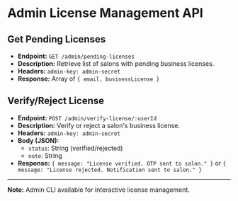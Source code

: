# Admin License Management API

## Get Pending Licenses
- **Endpoint:** `GET /admin/pending-licenses`
- **Description:** Retrieve list of salons with pending business licenses.
- **Headers:** `admin-key: admin-secret`
- **Response:** Array of `{ email, businessLicense }`

## Verify/Reject License
- **Endpoint:** `POST /admin/verify-license/:userId`
- **Description:** Verify or reject a salon's business license.
- **Headers:** `admin-key: admin-secret`
- **Body (JSON):**
  - `status`: String (verified/rejected)
  - `note`: String
- **Response:** `{ message: "License verified. OTP sent to salon." }` or `{ message: "License rejected. Notification sent to salon." }`

---

**Note:** Admin CLI available for interactive license management.
